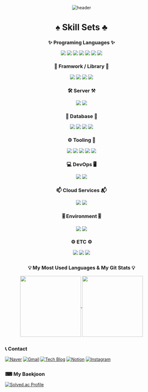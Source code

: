 <!-- ## Hi there 👋 -->
<!--
**sebin0918/sebin0918** is a ✨ _special_ ✨ repository because its `README.md` (this file) appears on your GitHub profile.
Here are some ideas to get you started:

- 🔭 I’m currently working on ...
- 🌱 I’m currently learning ...
- 👯 I’m looking to collaborate on ...
- 🤔 I’m looking for help with ...
- 💬 Ask me about ...
- 📫 How to reach me: ...
- 😄 Pronouns: ...
- ⚡ Fun fact: ...
-->

<div align="center">
    <img src="https://capsule-render.vercel.app/api?type=Waving&color=auto&height=300&section=header&text=Sebin%20Github&desc=welcome%20junior%20developer%20Github&descSize=30&fontSize=90&fontColor=#ffffff&fontAlignY=60&desc=Desc&descAlignY=20" alt="header">
</div>

# <div align="center">♠ Skill Sets ♣</div>
### <div align="center">✨ Programing Languages ✨</div>
<div align="center">
    <img src="https://img.shields.io/badge/Java-007396?style=for-the-badge&logo=java&logoColor=white"> 
    <img src="https://img.shields.io/badge/JavaScript-F7DF1E?style=for-the-badge&logo=javascript&logoColor=black">
    <img src="https://img.shields.io/badge/Python-3776AB?style=for-the-badge&logo=python&logoColor=white"> 
    <img src="https://img.shields.io/badge/HTML5-E34F26?style=for-the-badge&logo=html5&logoColor=white"> 
    <img src="https://img.shields.io/badge/CSS-1572B6?style=for-the-badge&logo=css3&logoColor=white"> 
    <img src="https://img.shields.io/badge/C-A8B9CC?style=for-the-badge&logo=c&logoColor=black"> 
    <img src="https://img.shields.io/badge/XML-005FAD?style=for-the-badge&logo=xml&logoColor=white"> 
</div>

### <div align="center">📌 Framwork / Library 📌</div>
<div align="center">
    <img src="https://img.shields.io/badge/Spring-6DB33F?style=for-the-badge&logo=spring&logoColor=white"> 
    <img src="https://img.shields.io/badge/Spring Boot-6DB33F?style=for-the-badge&logo=spring boot&logoColor=white"> 
    <img src="https://img.shields.io/badge/Andoid-34A853?style=for-the-badge&logo=android&logoColor=white">
    <img src="https://img.shields.io/badge/React-61DAFB?style=for-the-badge&logo=react&logoColor=black">
</div>

### <div align="center">🛠 Server ⚒</div> 
<div align="center">
    <img src="https://img.shields.io/badge/Apache Tomcat-F8DC75?style=for-the-badge&logo=apachetomcat&logoColor=black">
    <img src="https://img.shields.io/badge/Nginx-009639?style=for-the-badge&logo=nginx&logoColor=white">
</div>

### <div align="center">📁 Database 📂</div>
<div align="center">
    <img src="https://img.shields.io/badge/MySQL-4479A1?style=for-the-badge&logo=mysql&logoColor=white"> 
    <img src="https://img.shields.io/badge/MariaDB-F80000?style=for-the-badge&logo=mariadb&logoColor=white">
    <img src="https://img.shields.io/badge/H2-004F9F?style=for-the-badge&logo=h2&logoColor=white">
    <img src="https://img.shields.io/badge/Redis-FF4438?style=for-the-badge&logo=redis&logoColor=white">
</div>

### <div align="center">⚙ Tooling 🔧</div>
<div align= "center">
    <img src="https://img.shields.io/badge/GitHub-181717?style=for-the-badge&logo=github&logoColor=white">
    <img src="https://img.shields.io/badge/Visual Studio Code-007ACC?style=for-the-badge&logo=visualstudiocode&logoColor=white">
    <img src="https://img.shields.io/badge/Intellij idea-000000?style=for-the-badge&logo=intellij idea&logoColor=white">
    <img src="https://img.shields.io/badge/Eclipse-2C2255?style=for-the-badge&logo=eclipse ide&logoColor=white">
    <img src="https://img.shields.io/badge/Andoid Studio-3DDC84?style=for-the-badge&logo=android studio&logoColor=white">
</div>

### <div align="center">💻 DevOps 🖥</div>
<div align="center">
    <img src="https://img.shields.io/badge/GitHub Actions-2088FF?style=for-the-badge&logo=githubactions&logoColor=white">
    <img src="https://img.shields.io/badge/Docker-2496ED?style=for-the-badge&logo=Docker&logoColor=white">
</div>

### <div align="center">📫 Cloud Services 📬</div>
<div align="center">
    <img src="https://img.shields.io/badge/AWS EC2-FF9900?style=for-the-badge&logo=amazon ec2&logoColor=white">
    <img src="https://img.shields.io/badge/AWS VPC-232F3E?style=for-the-badge&logo=amazon&logoColor=white">
</div>

### <div align="center">🎚 Environment 🎚</div>
<div align="center">
    <img src="https://img.shields.io/badge/Linux-FCC624?style=for-the-badge&logo=linux&logoColor=black">
    <img src="https://img.shields.io/badge/Node.js-5FA04E?style=for-the-badge&logo=node.js&logoColor=white">
</div>

### <div align="center">⚙ ETC ⚙</div>
<div align="center">
    <img src="https://img.shields.io/badge/Notion-000000?style=for-the-badge&logo=notion&logoColor=white">
    <img src="https://img.shields.io/badge/Figma-F24E1E?style=for-the-badge&logo=figma&logoColor=white">
    <img src="https://img.shields.io/badge/ERD Cloud-000000?style=for-the-badge&logo=erdcloud&logoColor=white">
</div>

## <h3 align="center">💡 My Most Used Languages & My Git Stats 💡</h3>
<p align="center">
  <a href="https://github.com/${sebin0918}">
    <img align="center" src="https://github-readme-stats.vercel.app/api/top-langs/?username=sebin&layout=compact&show_icons=${true}&show_owner=${ture}&hide_title=${ture}&theme=${nord}&hide=CSS,coffeescript" style="height: 200px;" />
  </a>
  
  <a href="https://github.com/${sebim0918}">
    <img align="center" src="https://github-readme-stats.vercel.app/api?username=sebin0918&hide_title=${true}&show_icons=${true}&include_all_commits=${true}&theme=${nord}" style="height: 200px;" />
  </a>
</p>




## <h3>📞 Contact</h3>
[![Naver](https://img.shields.io/badge/Naver-03C75A?style=flat&logo=naver&logoColor=white)](mailto:sebin0918@naver.com)
[![Gmail](https://img.shields.io/badge/Gmail-EA4335?style=flat&logo=gmail&logoColor=white)](mailto:dlavkffk0918@gmail.com)
[![Tech Blog](https://img.shields.io/badge/Tech%20Blog-181717?style=flat&logo=github&logoColor=white)](https://github.com/sebin0918)
[![Notion](https://img.shields.io/badge/Notion-000000?style=flat&logo=notion&logoColor=white)](https://creative-fox-a1a.notion.site/Portfolio-d8985109606246a0a37e784e7d483291?pvs=4)
[![Instagram](https://img.shields.io/badge/instagram-E4405F?style=flat&logo=instagram&logoColor=white)](https://www.instagram.com/imsebin8109/)


<!-- https://github.com/kyechan99/capsule-render?tab=readme-ov-file#how-to-use -->
## <h3>⌨ My Baekjoon</h3>
<div >
  <a href="https://solved.ac/sebin0918/">
    <img src="http://mazassumnida.wtf/api/v2/generate_badge?boj=sebin0918" alt="Solved.ac Profile" />
  </a>
</div>

